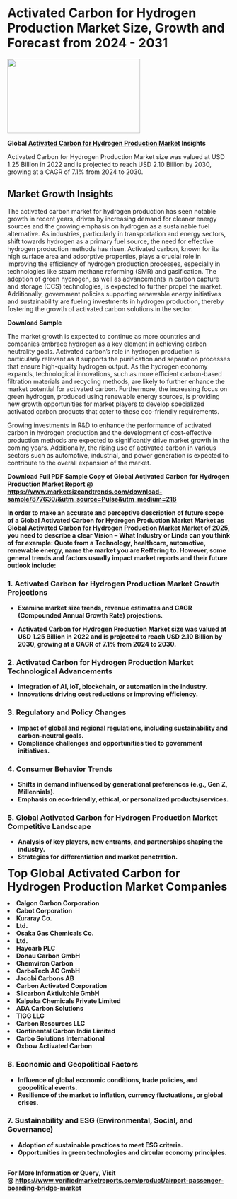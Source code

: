 <H1>Activated Carbon for Hydrogen Production Market Size, Growth and Forecast from 2024 - 2031</H1><img class="aligncenter size-medium wp-image-584254" src="https://thirdeyenews.in/wp-content/uploads/2024/09/Global-Market-Research-300x168.jpeg" alt="" width="300" height="168" /><p><strong>Global&nbsp;<a href="https://www.marketsizeandtrends.com/download-sample/877630/&amp;utm_source=Pulse&amp;utm_medium=218">Activated Carbon for Hydrogen Production Market</a> Insights</strong></p><p>Activated Carbon for Hydrogen Production Market size was valued at USD 1.25 Billion in 2022 and is projected to reach USD 2.10 Billion by 2030, growing at a CAGR of 7.1% from 2024 to 2030.</p><p><h2>Market Growth Insights</h2> <p>The activated carbon market for hydrogen production has seen notable growth in recent years, driven by increasing demand for cleaner energy sources and the growing emphasis on hydrogen as a sustainable fuel alternative. As industries, particularly in transportation and energy sectors, shift towards hydrogen as a primary fuel source, the need for effective hydrogen production methods has risen. Activated carbon, known for its high surface area and adsorptive properties, plays a crucial role in improving the efficiency of hydrogen production processes, especially in technologies like steam methane reforming (SMR) and gasification. The adoption of green hydrogen, as well as advancements in carbon capture and storage (CCS) technologies, is expected to further propel the market. Additionally, government policies supporting renewable energy initiatives and sustainability are fueling investments in hydrogen production, thereby fostering the growth of activated carbon solutions in the sector.</p> <p><strong>Download Sample</strong></p> <p>The market growth is expected to continue as more countries and companies embrace hydrogen as a key element in achieving carbon neutrality goals. Activated carbon’s role in hydrogen production is particularly relevant as it supports the purification and separation processes that ensure high-quality hydrogen output. As the hydrogen economy expands, technological innovations, such as more efficient carbon-based filtration materials and recycling methods, are likely to further enhance the market potential for activated carbon. Furthermore, the increasing focus on green hydrogen, produced using renewable energy sources, is providing new growth opportunities for market players to develop specialized activated carbon products that cater to these eco-friendly requirements.</p> <p>Growing investments in R&D to enhance the performance of activated carbon in hydrogen production and the development of cost-effective production methods are expected to significantly drive market growth in the coming years. Additionally, the rising use of activated carbon in various sectors such as automotive, industrial, and power generation is expected to contribute to the overall expansion of the market.</p> <p><strong></p><p><span class=""><strong>Download Full PDF Sample Copy of Global Activated Carbon for Hydrogen Production Market Report</strong> @ <a href="https://www.marketsizeandtrends.com/download-sample/877630/&amp;utm_source=Pulse&amp;utm_medium=218" target="_blank">https://www.marketsizeandtrends.com/download-sample/877630/&amp;utm_source=Pulse&amp;utm_medium=218</a></span></p><p>In order to make an accurate and perceptive description of future scope of a Global&nbsp;Activated Carbon for Hydrogen Production Market Market as Global&nbsp;Activated Carbon for Hydrogen Production Market Market of 2025, you need to describe a clear Vision &ndash; What Industry or Linda can you think of for example: Quote from a Technology, healthcare, automotive, renewable energy, name the market you are Reffering to. However, some general trends and factors usually impact market reports and their future outlook include:</p><h3>1.&nbsp;<strong>Activated Carbon for Hydrogen Production Market Growth Projections</strong></h3><ul><li>Examine market size trends, revenue estimates and CAGR (Compounded Annual Growth Rate) projections.</li><li><p>Activated Carbon for Hydrogen Production Market size was valued at USD 1.25 Billion in 2022 and is projected to reach USD 2.10 Billion by 2030, growing at a CAGR of 7.1% from 2024 to 2030.</p></li></ul><h3>2.&nbsp;<strong>Activated Carbon for Hydrogen Production Market Technological Advancements</strong></h3><ul><li>Integration of AI, IoT, blockchain, or automation in the industry.</li><li>Innovations driving cost reductions or improving efficiency.</li></ul><h3>3.&nbsp;<strong>Regulatory and Policy Changes</strong></h3><ul><li>Impact of global and regional regulations, including sustainability and carbon-neutral goals.</li><li>Compliance challenges and opportunities tied to government initiatives.</li></ul><h3>4.&nbsp;<strong>Consumer Behavior Trends</strong></h3><ul><li>Shifts in demand influenced by generational preferences (e.g., Gen Z, Millennials).</li><li>Emphasis on eco-friendly, ethical, or personalized products/services.</li></ul><h3>5.&nbsp;<strong>Global Activated Carbon for Hydrogen Production Market Competitive Landscape</strong></h3><ul><li>Analysis of key players, new entrants, and partnerships shaping the industry.</li><li>Strategies for differentiation and market penetration.</li></ul><p data-pm-slice="1 1 []"><span style="color: inherit; font-family: inherit; font-size: 25px;">Top Global Activated Carbon for Hydrogen Production Market Companies</span></p><div class="" data-test-id=""><p><li>Calgon Carbon Corporation</li><li> Cabot Corporation</li><li> Kuraray Co.</li><li> Ltd.</li><li> Osaka Gas Chemicals Co.</li><li> Ltd.</li><li> Haycarb PLC</li><li> Donau Carbon GmbH</li><li> Chemviron Carbon</li><li> CarboTech AC GmbH</li><li> Jacobi Carbons AB</li><li> Carbon Activated Corporation</li><li> Silcarbon Aktivkohle GmbH</li><li> Kalpaka Chemicals Private Limited</li><li> ADA Carbon Solutions</li><li> TIGG LLC</li><li> Carbon Resources LLC</li><li> Continental Carbon India Limited</li><li> Carbo Solutions International</li><li> Oxbow Activated Carbon</li></p></div><h3>6.&nbsp;<strong>Economic and Geopolitical Factors</strong></h3><ul><li>Influence of global economic conditions, trade policies, and geopolitical events.</li><li>Resilience of the market to inflation, currency fluctuations, or global crises.</li></ul><h3>7.&nbsp;<strong>Sustainability and ESG (Environmental, Social, and Governance)</strong></h3><ul><li>Adoption of sustainable practices to meet ESG criteria.</li><li>Opportunities in green technologies and circular economy principles.</li></ul><h2><strong style="font-size: 14px;">For More Information or Query, Visit @&nbsp;</strong><a style="background-color: #ffffff; font-size: 14px;" href="https://www.marketsizeandtrends.com/report/activated-carbon-for-hydrogen-production-market/" target="_blank">https://www.verifiedmarketreports.com/product/airport-passenger-boarding-bridge-market</a></h2>
